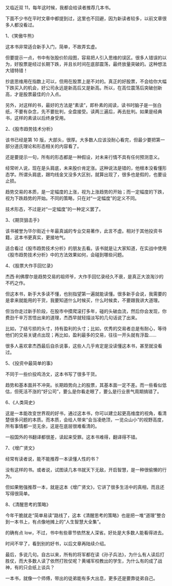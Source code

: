 又临近双 11，每年这时候，我都会给读者推荐几本书。

下面不少书在平时文章中都提到过，这里也不回避，因为新读者较多，以前文章很多人都没看过。

1、《笑傲牛熊》

这本书非常适合新手入门，简单，不故弄玄虚。

但要提示一点，书中有张股价阶段图，容易把人引入思维的误区。很多人错误的以为，好股票是经过长期下跌，并且长时间在底部震荡，最终放量突破的。这种想法大错特错！

抄底思维用在指数上可以，但用在股票上是不对的。真正的好股票，不会给你大幅下跌买入的机会，好公司永远是新高后又是新高。所以，在高位震荡后突破创新高，才是股票最佳的介入点。

另外，对这样的书，最好的方法是“素读”，即朴素的阅读，读书时脑子是一张白纸，不要有杂念，先不要批判，全盘接受。读两三遍后，再去批判。如果是经典书，这样的素读以后终身受用。

2、《股市趋势技术分析》

该书已经是第 10 版，大部头，很厚。大多数人应该没耐心看完，但最少要把第一部分道氏理论和形态相关的内容看了。

还是要提示一句，所有的形态都是一种假设，对未来行情不具有任何预测意义。

经常听人说，现在是头肩底，未来股价肯定涨。这种说法是错的，他根本没看懂形态学。所谓头肩底，跟均线金叉没多大区别，就算出现了，很多也是假的，也要设止损。

趋势交易的本质，是一定幅度的上涨，视为上涨趋势的开始；而一定幅度的下跌，视为下跌趋势的开始。不同的策略，只在对“一定幅度”的定义不同。

技术形态，不过是对“一定幅度”的一种定义罢了。

3、《期货狙击手》

该书被誉为华尔街近十年最真诚的专业交易著作，此言不虚。相对于其他投资书籍，这本书更真实，更接地气。

适合看过《股市趋势技术分析》的朋友去看。该书就是让大家知道，在实战中使用《股市趋势技术分析》中的方法效果如何，会碰到哪些问题。

4、《股票大作手回忆录》

杰西·利佛摩尔是趋势交易的祖师爷，大作手回忆录经久不衰，是真正大浪淘沙的不朽之作。

但这本书，新手大多读不懂，也别指望第一遍就能读懂。很多新手会说，我需要的是拿来就能用的干货，我要知道什么时候买，什么时候卖，不要跟我讲大道理。

但当你走过新手阶段，在股市中摸爬滚打多年，碰的头破血流，然后你会发现，你费劲千辛万苦悟出来的道理，杰西早就轻描淡写的几句话说了出来。

比如，了结亏损的头寸，持有盈利的头寸；比如，优秀的交易者总是有耐心，等待他们的交易关键点出现；再比如，盈利最多的交易，往往一开头就有浮盈……

很多人喜欢拿杰西最后自杀说事，这些人几乎肯定是没读懂这本书，甚至就没看过。

5、《投资中最简单的事》

不同于一些价投鸡汤文，这本书写了很多干货。

趋势和基本面并不冲突。长期趋势向上的股票，其基本面一定不差。而一些看似低估，但死活不涨的“好公司”，要么是你看走眼了，要么是行业景气周期搞错了。

6、《人类简史》

这是一本能改变世界观的好书，通过这本书，你可以建立起更高维度的视角，看清楚很多问题的本质。而本质，会给人带来“会当凌绝顶，一览众山小”的视野高度，所有事情都一览无余，这是在底层很难看清的。

一般国外的书翻译都很差，读起来受罪。这本书难得，翻译得不错。

7、《增广贤文》

经常有读者说，能不能推荐一本读懂人性的书？

没有这样的书。或者说，试图读几本书就天下无敌，开启智慧，是一种很偷懒的行为。

但如果勉强推荐一本，就是这本《增广贤文》，它讲了很多生活中的真相，而且还写得很简单。

8、《清醒思考的策略》

今年干脆就走“简单易读”路线了，这本《清醒思考的策略》也是把一堆“道理”整合到一本书上，有点像地摊上的“人生智慧大全集”。

的确有点 low，不过，书中有些章节依然发人深省。好处是大多数人能看得进去。

时间不早了，看到别的好书，以后文章再陆续介绍。

最后，多说几句。自古以来，所有的将军都在读《孙子兵法》，为什么有人读后打胜仗，而大多数人读了依然打败仗呢？黄埔军校教出的学生，为什么有的成了战神，有的只会纸上谈兵？

一本书，就像一个师傅，带出的徒弟能有多大出息，更多还是要靠徒弟自己。
